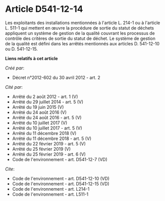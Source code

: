 # Article D541-12-14

Les exploitants des installations mentionnées à l'article L. 214-1 ou à l'article L. 511-1 qui mettent en œuvre la procédure
de sortie du statut de déchets appliquent un système de gestion de la qualité couvrant les processus de contrôle des critères
de sortie du statut de déchet. Le système de gestion de la qualité est défini dans les arrêtés mentionnés aux articles D.
541-12-10 ou D. 541-12-15.

**Liens relatifs à cet article**

_Créé par_:

  - Décret n°2012-602 du 30 avril 2012 - art. 2

_Cité par_:

  - Arrêté du 2 août 2012 - art. 1 (V)
  - Arrêté du 29 juillet 2014 - art. 5 (V)
  - Arrêté du 19 juin 2015 (V)
  - Arrêté du 24 août 2016 (V)
  - Arrêté du 24 août 2016 - art. 5 (V)
  - Arrêté du 10 juillet 2017 (V)
  - Arrêté du 10 juillet 2017 - art. 5 (V)
  - Arrêté du 11 décembre 2018 (V)
  - Arrêté du 11 décembre 2018 - art. 5 (V)
  - Arrêté du 22 février 2019 - art. 5 (V)
  - Arrêté du 25 février 2019 (V)
  - Arrêté du 25 février 2019 - art. 6 (V)
  - Code de l'environnement - art. D541-12-7 (VD)

_Cite_:

  - Code de l'environnement - art. D541-12-10 (VD)
  - Code de l'environnement - art. D541-12-15 (VD)
  - Code de l'environnement - art. L214-1
  - Code de l'environnement - art. L511-1
